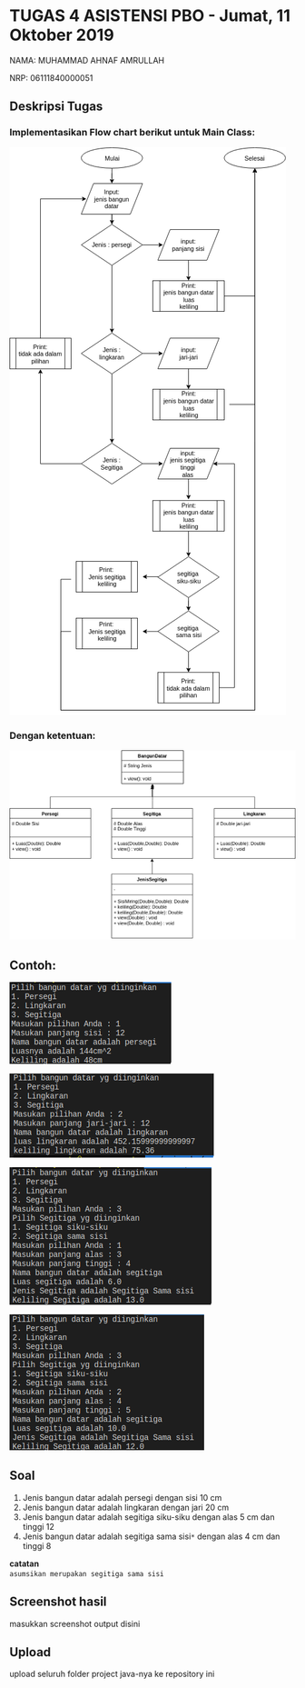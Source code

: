 # TUGAS 4 ASISTENSI PBO - Jumat, 11 Oktober 2019

NAMA: MUHAMMAD AHNAF AMRULLAH

NRP: 06111840000051

## Deskripsi Tugas


### Implementasikan Flow chart berikut untuk Main Class:
![](img/flow.png)

### Dengan ketentuan:
![](img/UML.png)

## Contoh:
![](img/con1.png)

![](img/con2.png)

![](img/con3a.png)

![](img/con3b.png)

## Soal

1. Jenis bangun datar adalah persegi dengan sisi 10 cm
2. Jenis bangun datar adalah lingkaran dengan jari 20 cm
3. Jenis bangun datar adalah segitiga siku-siku dengan alas 5 cm dan tinggi 12
4. Jenis bangun datar adalah segitiga sama sisi```*``` dengan alas 4 cm dan tinggi 8

**catatan** \
 ```asumsikan merupakan segitiga sama sisi```
## Screenshot hasil
masukkan screenshot output disini

## Upload
upload seluruh folder project java-nya ke repository ini
